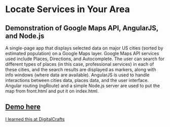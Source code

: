 # Locate Services in Your Area

## Demonstration of Google Maps API, AngularJS, and Node.js

A single-page app that displays selected data on major US cities (sorted by estimated population) on a Google Maps layer. Google Maps API services used include Places, Directions, and Autocomplete. The user can search for different types of places (in this case, professional services) in each of these cities, and the search results are displayed as markers, along with info windows (where data are available). AngularJS is used to handle interactions between cities data, places data, and the user interface. Angular routing (ngRoute) and a simple Node.js server are used to put the map from front.html and put it on index.html.

## [Demo here](http://www.kdavidmoore.com/search-places)

[I learned this at DigitalCrafts](https://www.digitalcrafts.com)
